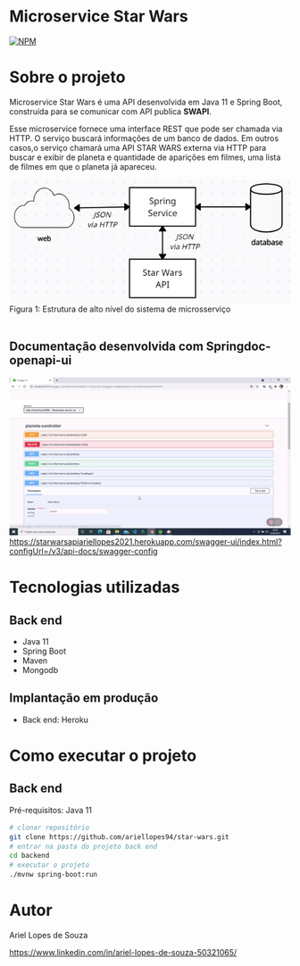 # Microservice Star Wars 
[![NPM](https://img.shields.io/npm/l/react)](https://github.com/ariellopes94/star-wars/blob/main/LICENSE) 


# Sobre o projeto

Microservice Star Wars é uma API desenvolvida em Java 11 e Spring Boot, construída para se comunicar com API publica **SWAPI**.


Esse microservice fornece uma interface REST que pode ser chamada via HTTP. O serviço buscará informações de um banco de dados. Em outros casos,o serviço chamará uma API STAR WARS externa via HTTP para buscar e exibir de planeta e quantidade de aparições em filmes, uma lista de filmes em que o planeta já apareceu.

![Mobile 1](https://raw.githubusercontent.com/ariellopes94/imagens-para-readme/master/Star%20Wars/mapeamento%20estrutura%20projeto.png)  <br />
Figura 1: Estrutura de alto nível do sistema de microsserviço
 <br /> <br />


## Documentação desenvolvida com Springdoc-openapi-ui
![Mobile 2](https://raw.githubusercontent.com/ariellopes94/imagens-para-readme/master/Star%20Wars/star-wars-gif.gif)
 https://starwarsapiariellopes2021.herokuapp.com/swagger-ui/index.html?configUrl=/v3/api-docs/swagger-config

# Tecnologias utilizadas
## Back end
- Java 11
- Spring Boot
- Maven
- Mongodb

## Implantação em produção
- Back end: Heroku

# Como executar o projeto

## Back end
Pré-requisitos: Java 11

```bash
# clonar repositório
git clone https://github.com/ariellopes94/star-wars.git
# entrar na pasta do projeto back end
cd backend
# executar o projeto
./mvnw spring-boot:run
```

# Autor

Ariel Lopes de Souza

https://www.linkedin.com/in/ariel-lopes-de-souza-50321065/
